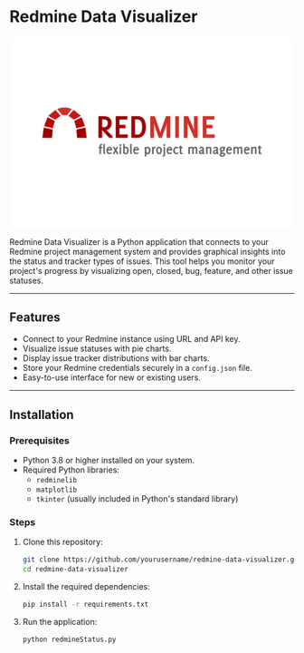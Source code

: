 # Redmine Data Visualizer

![Redmine](images/redmine.png "Redmine")

Redmine Data Visualizer is a Python application that connects to your Redmine project management system and provides graphical insights into the status and tracker types of issues. This tool helps you monitor your project's progress by visualizing open, closed, bug, feature, and other issue statuses.

---

## Features

- Connect to your Redmine instance using URL and API key.
- Visualize issue statuses with pie charts.
- Display issue tracker distributions with bar charts.
- Store your Redmine credentials securely in a `config.json` file.
- Easy-to-use interface for new or existing users.

---

## Installation

### Prerequisites
- Python 3.8 or higher installed on your system.
- Required Python libraries: 
  - `redminelib`
  - `matplotlib`
  - `tkinter` (usually included in Python's standard library)

### Steps
1. Clone this repository:
   ```bash
   git clone https://github.com/yourusername/redmine-data-visualizer.git
   cd redmine-data-visualizer
2. Install the required dependencies:
   ```bash
   pip install -r requirements.txt
3. Run the application:
   ```bash
   python redmineStatus.py
